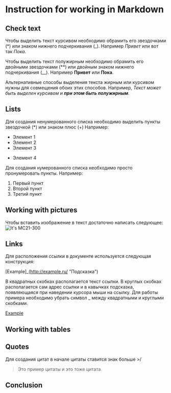 # Instruction for working in Markdown

## Check text

Чтобы выделить текст курсивом необходимо обрамить его звездочками (*) или знаком нижнего подчеркивания (_). Например *Привет* или вот так _Пока_.

Чтобы выделить текст полужирным необходимо обрамить его двойными звездочками (**) или двойным знаком нижнего подчеркивания (__). Например **Привет** или __Пока__.

Альтернативные способы выделения текста жирным или курсивом нужны для совмещения обоих этих способов. Например, _Текст может быть выделен курсивом и **при этом быть полужирным**_.

## Lists


Для создания ненумерованного списка необходимо выделить пункты звездочкой (*) или знаком плюс (+) Например:
* Элемент 1
* Элемент 2
* Элемент 3
+ Элемент 4

Для создания нумерованного списка необходимо просто пронумеровать пункты. Например:

1. Первый пункт
2. Второй пункт
3. Третий пункт


## Working with pictures

Чтобы вставить изображение в текст достаточно написать следующее:
![It's MC21-300](MC21-300.jpg)

## Links

Для расположения ссылки в документе используется следующая конструкция:

[Example]_(http://example.ru/ "Подсказка")

В квадратных скобках располагается текст ссылки. В круглых скобках располагается сам адрес ссылки и в кавычках подсказка, появляющаяся при наведении курсора мыши на ссылку.
Для работы примера необходимо убрать символ _ между квадратными и круглыми скобками.

[Example](http://example.ru/ "Подсказка")

## Working with tables

## Quotes

Для создания цитат в начале цитаты ставится знак больше >/

> Это пример цитаты
и это тоже цитата

## Conclusion